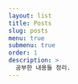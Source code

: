 ```yaml
---
layout: list
title: Posts
slug: posts
menu: true
submenu: true
order: 1
description: >
  공부한 내용들 정리.
---
```

